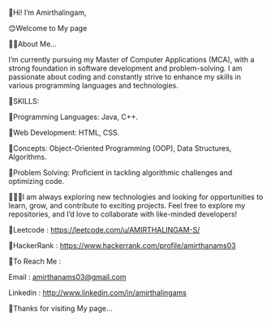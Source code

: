 👋Hi! I’m Amirthalingam,

😊Welcome to My page

👨‍🎓About Me…

I’m currently pursuing my Master of Computer
Applications (MCA), with a strong foundation in software
development and problem-solving. I am passionate about
coding and constantly strive to enhance my skills in various
programming languages and technologies.

📝SKILLS:

📍Programming Languages: Java, C++.

📍Web Development: HTML, CSS.

📍Concepts: Object-Oriented Programming (OOP),
Data Structures, Algorithms.

📍Problem Solving: Proficient in tackling algorithmic
challenges and optimizing code.

🙋🏻‍♂️I am always exploring new technologies and looking for
opportunities to learn, grow, and contribute to exciting
projects. Feel free to explore my repositories, and I’d love to
collaborate with like-minded developers!


📌Leetcode : https://leetcode.com/u/AMIRTHALINGAM-S/

📌HackerRank : https://www.hackerrank.com/profile/amirthanams03


🔖To Reach Me :


Email :
amirthanams03@gmail.com

Linkedin : http://www.linkedin.com/in/amirthalingams

🙏Thanks for visiting My page…
